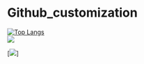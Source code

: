 # Github_customization

<div style="width: 200px;">
<a href="https://github.com/ArthurLux07/github-readme-stats">
  <img src="https://github-readme-stats.vercel.app/api/top-langs/?username=ArthurLux07&langs_count=8" alt="Top Langs" />
</a>
</div>


<img src="https://img.shields.io/badge/Gmail-D14836?style=for-the-badge&logo=gmail&logoColor=white"/>
</a>

[<img src="https://img.shields.io/badge/LinkedIn-0077B5?style=for-the-badge&logo=linkedin&logoColor=white">]
